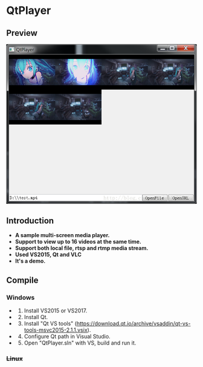 # QtPlayer

## Preview

![preview](./preview.png)



## Introduction

- **A sample multi-screen media player.**
- **Support to view up to 16 videos at the same time.**
- **Support both local file, rtsp and rtmp media stream.**
- **Used VS2015, Qt and VLC**
- **It's a demo.**



## Compile

### Windows

- 1) Install VS2015 or VS2017.
- 2) Install Qt.
- 3) Install "Qt VS tools" (https://download.qt.io/archive/vsaddin/qt-vs-tools-msvc2015-2.1.1.vsix).
- 4) Configure Qt path in Visual Studio.
- 5) Open "QtPlayer.sln" with VS, build and run it.

### ~~Linux~~

